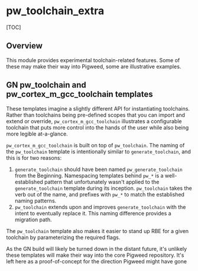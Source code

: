 # pw_toolchain_extra

[TOC]

## Overview
This module provides experimental toolchain-related features. Some of these may
make their way into Pigweed, some are illustrative examples.

## GN pw_toolchain and pw_cortex_m_gcc_toolchain templates
These templates imagine a slightly different API for instantiating toolchains.
Rather than toolchains being pre-defined scopes that you can import and extend
or override, `pw_cortex_m_gcc_toolchain` illustrates a configurable toolchain
that puts more control into the hands of the user while also being more legible
at-a-glance.

`pw_cortex_m_gcc_toolchain` is built on top of `pw_toolchain`. The naming of the
`pw_toolchain` template is intentionally similar to `generate_toolchain`, and
this is for two reasons:

1. `generate_toolchain` should have been named `pw_generate_toolchain` from the
   Beginning. Namespacing templates behind `pw_*` is a well-established pattern
   that unfortunately wasn't applied to the `generate_toolchain` template during
   its inception. `pw_toolchain` takes the verb out of the name, and prefixes
   with `pw_*` to match the established naming patterns.
2. `pw_toolchain` extends upon and improves `generate_toolchain` with the intent
   to eventually replace it. This naming difference provides a migration path.

The `pw_toolchain` template also makes it easier to stand up RBE for a given
toolchain by parameterizing the required flags.

As the GN build will likely be turned down in the distant future, it's unlikely
these templates will make their way into the core Pigweed repository. It's left
here as a proof-of-concept for the direction Pigweed might have gone
